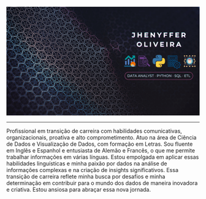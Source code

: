 [![Hello world!](header.png)](https://github.com/JhenyfferOliveira?tab=repositories)
___
Profissional em transição de carreira com habilidades comunicativas, organizacionais, proativa e alto comprometimento. Atuo na área de Ciência de Dados e Visualização de Dados, com formação em Letras. Sou fluente em Inglês e Espanhol e entusiasta de Alemão e Francês, o que me permite trabalhar informações em várias línguas. Estou empolgada em aplicar essas habilidades linguísticas e minha paixão por dados na análise de informações complexas e na criação de insights significativos. Essa transição de carreira reflete minha busca por desafios e minha determinação em contribuir para o mundo dos dados de maneira inovadora e criativa. Estou ansiosa para abraçar essa nova jornada.
